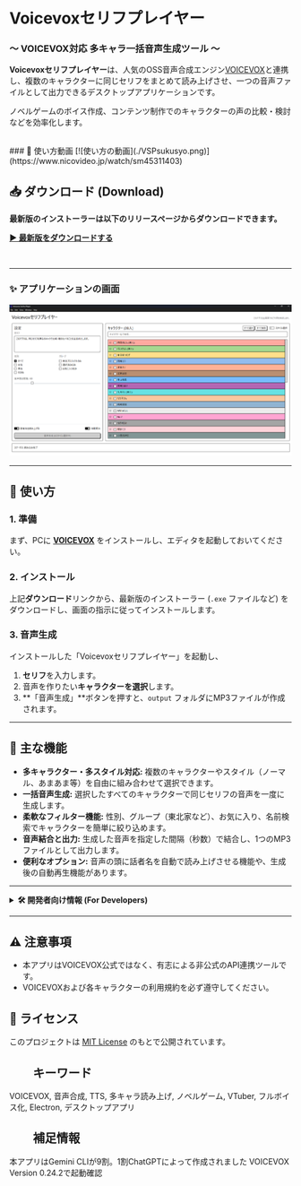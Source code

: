 # Voicevoxセリフプレイヤー
### 〜 VOICEVOX対応 多キャラ一括音声生成ツール 〜

**Voicevoxセリフプレイヤー**は、人気のOSS音声合成エンジン[VOICEVOX](https://voicevox.hiroshiba.jp/)と連携し、複数のキャラクターに同じセリフをまとめて読み上げさせ、一つの音声ファイルとして出力できるデスクトップアプリケーションです。

ノベルゲームのボイス作成、コンテンツ制作でのキャラクターの声の比較・検討などを効率化します。

<br>
### 🎥 使い方動画
[![使い方の動画](./VSPsukusyo.png)](https://www.nicovideo.jp/watch/sm45311403)
<br>

## 📥 ダウンロード (Download)

**最新版のインストーラーは以下のリリースページからダウンロードできます。**

**[▶ 最新版をダウンロードする](https://github.com/iDate-kun/voicevox-serifu-player/releases/tag/v1.0.0)**

<br>

---

### ✨ アプリケーションの画面

![アプリケーションのスクリーンショット](./VSPsukusyo.png)

---

## 📖 使い方

### 1. 準備
まず、PCに **[VOICEVOX](https://voicevox.hiroshiba.jp/)** をインストールし、エディタを起動しておいてください。

### 2. インストール
上記**ダウンロード**リンクから、最新版のインストーラー (`.exe` ファイルなど) をダウンロードし、画面の指示に従ってインストールします。

### 3. 音声生成
インストールした「Voicevoxセリフプレイヤー」を起動し、
1.  **セリフ**を入力します。
2.  音声を作りたい**キャラクターを選択**します。
3.  **「音声生成」**ボタンを押すと、`output` フォルダにMP3ファイルが作成されます。

---

## 🌟 主な機能

*   **多キャラクター・多スタイル対応:** 複数のキャラクターやスタイル（ノーマル、あまあま等）を自由に組み合わせて選択できます。
*   **一括音声生成:** 選択したすべてのキャラクターで同じセリフの音声を一度に生成します。
*   **柔軟なフィルター機能:** 性別、グループ（東北家など）、お気に入り、名前検索でキャラクターを簡単に絞り込めます。
*   **音声結合と出力:** 生成した音声を指定した間隔（秒数）で結合し、1つのMP3ファイルとして出力します。
*   **便利なオプション:** 音声の頭に話者名を自動で読み上げさせる機能や、生成後の自動再生機能があります。

---

<details>
<summary><strong>🛠️ 開発者向け情報 (For Developers)</strong></summary>

本アプリケーションを自身で改造したり、開発に貢献したい方向けの情報です。

### 前提条件
*   [Node.js](https://nodejs.org/) (v18.x 以上を推奨)
*   [VOICEVOX](https://voicevox.hiroshiba.jp/) (事前にエディタを起動しておいてください)

### セットアップ
```bash
# 1. リポジトリをクローン
git clone https://github.com/your-username/voicevox-serihu.git
cd voicevox-serihu

# 2. 依存関係をインストール
npm install

# 3. アプリケーションを起動
npm start
```

### 使用技術 (Tech Stack)
*   **フレームワーク:** [Electron](https://www.electronjs.org/)
*   **UIライブラリ:** [React](https://reactjs.org/)
*   **スタイリング:** [Bootstrap](https://getbootstrap.com/)
*   **音声処理:** [fluent-ffmpeg](https://github.com/fluent-ffmpeg/node-fluent-ffmpeg)
*   **パッケージ化:** [electron-builder](https://www.electron.build/)

</details>

---

## ⚠️ 注意事項

*   本アプリはVOICEVOX公式ではなく、有志による非公式のAPI連携ツールです。
*   VOICEVOXおよび各キャラクターの利用規約を必ず遵守してください。

## 📄 ライセンス

このプロジェクトは [MIT License](LICENSE) のもとで公開されています。

## 　　キーワード
VOICEVOX, 音声合成, TTS, 多キャラ読み上げ, ノベルゲーム, VTuber, フルボイス化, Electron, デスクトップアプリ

## 　　補足情報

本アプリはGemini CLIが9割。1割ChatGPTによって作成されました
VOICEVOX　Version 0.24.2で起動確認